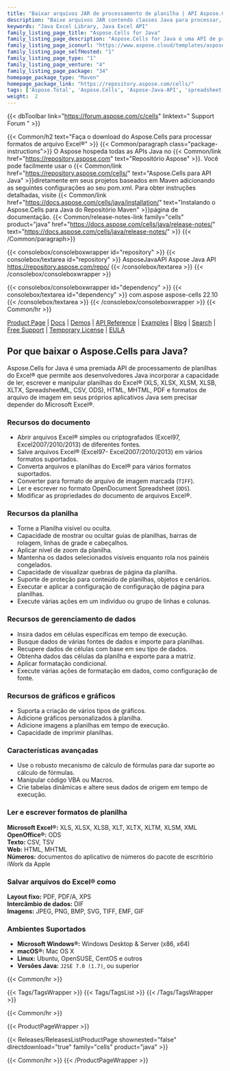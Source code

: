 ```yaml
---
title: "Baixar arquivos JAR de processamento de planilha | API Aspose.Cells"
description: "Baixe arquivos JAR contendo classes Java para processar, manipular e converter planilhas do Excel® por meio da API local. Suporta gráfico, impressão, criptografia e muito mais."
keywords: "Java Excel Library, Java Excel API"
family_listing_page_title: "Aspose.Cells for Java"
family_listing_page_description: "Aspose.Cells for Java é uma API de processamento de planilhas do Excel premiada que permite que os desenvolvedores de Java incorporem a capacidade de ler, escrever e manipular planilhas do Excel em seus próprios aplicativos Java sem precisar depender do Microsoft Excel."
family_listing_page_iconurl: "https://www.aspose.cloud/templates/aspose/App_Themes/V3/images/cells/272x272/aspose_cells-for-java.png"
family_listing_page_selfHosted: "1"
family_listing_page_type: "1"
family_listing_page_venture: "4"
family_listing_page_package: "34"
homepage_package_type: "Maven"
homepage_package_link: "https://repository.aspose.com/cells/"
tags: ['Aspose.Total', 'Aspose.Cells', 'Aspose-Java-API', 'spreadsheet-java-library', 'spreadsheet-java-class', 'Maven', 'XLS', 'XLSX', 'XLSB', 'XLSM', 'XLT', 'XLTX', 'XLTM', 'XLAM', 'CSV', 'TSV', 'TabDelimited', 'TXT', 'HTML', 'MHTML', 'ODS', 'SpreadsheetML', 'Numbers', 'JSON', 'DIF', 'PDF', 'XPS', 'SVG', 'TIFF', 'PNG', 'BMP', 'EMF', 'JPEG', 'GIF', 'Markdown', 'SXC', 'FODS', 'DOCX', 'PPTX', 'Windows', 'Linux', 'Mac', 'J2SE', 'print', 'rendering', 'spreadsheet', 'encryption', 'workbook', 'excel-to-XPS', 'worksheet-to-XPS', 'workbook-to-XPS', 'excel-to-HTML', 'excel-to-PDF', 'conversion', 'convert', 'PDFA', 'worksheet-to-image', 'worksheet-to-SVG', 'JSON-to-CSV', 'CSV-to-JSON', 'import']
weight:  2
---
```


{{< dbToolbar link="https://forum.aspose.com/c/cells" linktext=" Support Forum " >}}

{{< Common/h2 text="Faça o download do Aspose.Cells para processar formatos de arquivo Excel®"  >}}
{{< Common/paragraph class="package-instructions">}}
O Aspose hospeda todas as APIs Java no
{{< Common/link href="https://repository.aspose.com" text="Repositório Aspose"  >}}. Você pode facilmente usar o
{{< Common/link href="https://repository.aspose.com/cells/" text="Aspose.Cells para API Java"  >}}diretamente em seus projetos baseados em Maven adicionando as seguintes configurações ao seu pom.xml. Para obter instruções detalhadas, visite
{{< Common/link href="https://docs.aspose.com/cells/java/installation/" text="Instalando o Aspose.Cells para Java do Repositório Maven"  >}}página de documentação.
{{< Common/release-notes-link family="cells" product="java" href="https://docs.aspose.com/cells/java/release-notes/" text="https://docs.aspose.com/cells/java/release-notes/"  >}}
{{< /Common/paragraph>}}

{{< consolebox/consoleboxwrapper id="repository" >}}
   {{< consolebox/textarea id="repository" >}} 
      <repository>
      <id>AsposeJavaAPI</id>
      <name>Aspose Java API</name>
      <url>https://repository.aspose.com/repo/</url>
      </repository> 
   {{< /consolebox/textarea >}}
{{< /consolebox/consoleboxwrapper >}}

{{< consolebox/consoleboxwrapper id="dependency" >}}
   {{< consolebox/textarea id="dependency" >}}
      <dependency>
      <groupId>com.aspose</groupId>
      <artifactId>aspose-cells</artifactId>
      <version>22.10</version>
      </dependency>
   {{< /consolebox/textarea >}}
{{< /consolebox/consoleboxwrapper >}}
{{< Common/hr >}}

[Product Page](https://products.aspose.com/cells/java) | [Docs](https://docs.aspose.com/cells/java/) | [Demos](https://products.aspose.app/cells/family) | [API Reference](https://apireference.aspose.com/cells/java) | [Examples](https://github.com/aspose-cells/Aspose.Cells-for-Java) | [Blog](https://blog.aspose.com/category/cells/) | [Search](https://search.aspose.com/) | [Free Support](https://forum.aspose.com/c/cells) | [Temporary License](https://purchase.aspose.com/temporary-license) | [EULA](https://about.aspose.com/legal/eula/)

## Por que baixar o Aspose.Cells para Java?

Aspose.Cells for Java é uma premiada API de processamento de planilhas do Excel® que permite aos desenvolvedores Java incorporar a capacidade de ler, escrever e manipular planilhas do Excel® (XLS, XLSX, XLSM, XLSB, XLTX, SpreadsheetML, CSV, ODS), HTML, MHTML, PDF e formatos de arquivo de imagem em seus próprios aplicativos Java sem precisar depender do Microsoft Excel®.

### Recursos do documento

- Abrir arquivos Excel® simples ou criptografados (Excel97, Excel2007/2010/2013) de diferentes fontes.
- Salve arquivos Excel® (Excel97- Excel2007/2010/2013) em vários formatos suportados.
- Converta arquivos e planilhas do Excel® para vários formatos suportados.
- Converter para formato de arquivo de imagem marcada (`TIFF`).
- Ler e escrever no formato OpenDocument Spreadsheet (`ODS`).
- Modificar as propriedades do documento de arquivos Excel®.

### Recursos da planilha

- Torne a Planilha visível ou oculta.
- Capacidade de mostrar ou ocultar guias de planilhas, barras de rolagem, linhas de grade e cabeçalhos.
- Aplicar nível de zoom da planilha.
- Mantenha os dados selecionados visíveis enquanto rola nos painéis congelados.
- Capacidade de visualizar quebras de página da planilha.
- Suporte de proteção para conteúdo de planilhas, objetos e cenários.
- Executar e aplicar a configuração de configuração de página para planilhas.
- Execute várias ações em um indivíduo ou grupo de linhas e colunas.

### Recursos de gerenciamento de dados

- Insira dados em células específicas em tempo de execução.
- Busque dados de várias fontes de dados e importe para planilhas.
- Recupere dados de células com base em seu tipo de dados.
- Obtenha dados das células da planilha e exporte para a matriz.
- Aplicar formatação condicional.
- Execute várias ações de formatação em dados, como configuração de fonte.

### Recursos de gráficos e gráficos

- Suporta a criação de vários tipos de gráficos.
- Adicione gráficos personalizados à planilha.
- Adicione imagens a planilhas em tempo de execução.
- Capacidade de imprimir planilhas.

### Características avançadas

- Use o robusto mecanismo de cálculo de fórmulas para dar suporte ao cálculo de fórmulas.
- Manipular código VBA ou Macros.
- Crie tabelas dinâmicas e altere seus dados de origem em tempo de execução.

### Ler e escrever formatos de planilha

**Microsoft Excel®:** XLS, XLSX, XLSB, XLT, XLTX, XLTM, XLSM, XML\
**OpenOffice®:** ODS\
**Texto:** CSV, TSV\
**Web:** HTML, MHTML\
**Números:** documentos do aplicativo de números do pacote de escritório iWork da Apple

### Salvar arquivos do Excel® como

**Layout fixo:** PDF, PDF/A, XPS\
**Intercâmbio de dados:** DIF\
**Imagens:** JPEG, PNG, BMP, SVG, TIFF, EMF, GIF

### Ambientes Suportados

- **Microsoft Windows®:** Windows Desktop & Server (x86, x64)
- **macOS®:** Mac OS X
- **Linux:** Ubuntu, OpenSUSE, CentOS e outros
- **Versões Java:** `J2SE 7.0 (1.7)`, ou superior

{{< Common/hr >}}

{{< Tags/TagsWrapper >}}
 {{< Tags/TagsList >}}
{{< /Tags/TagsWrapper >}}

{{< Common/hr >}}

{{< ProductPageWrapper >}}
<!-- ReleasesListProductPage-->
   {{< Releases/ReleasesListProductPage shownested="false"  directdownload="true" family="cells" product="java" >}}
<!-- /ReleasesListProductPage-->
{{< Common/hr >}}
{{< /ProductPageWrapper >}}

